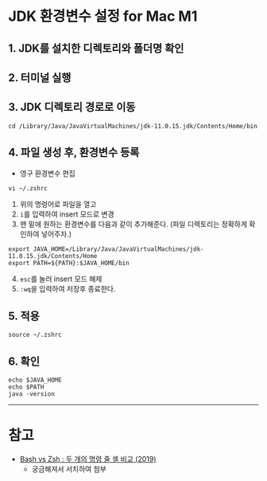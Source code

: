 # JDK 환경변수 설정 for Mac M1

## 1. JDK를 설치한 디렉토리와 폴더명 확인

## 2. 터미널 실행

## 3. JDK 디렉토리 경로로 이동

```
cd /Library/Java/JavaVirtualMachines/jdk-11.0.15.jdk/Contents/Home/bin
```

## 4. 파일 생성 후, 환경변수 등록

- 영구 환경변수 편집

```
vi ~/.zshrc
```

1. 위의 명령어로 파일을 열고
2. `i`를 입력하여 insert 모드로 변경
3. 맨 밑에 원하는 환경변수를 다음과 같이 추가해준다. (파일 디렉토리는 정확하게 확인하여 넣어주자.)

```
export JAVA_HOME=/Library/Java/JavaVirtualMachines/jdk-11.0.15.jdk/Contents/Home
export PATH=${PATH}:$JAVA_HOME/bin
```

4. `esc`를 눌러 insert 모드 해제
5. `:wq`을 입력하여 저장후 종료한다.

## 5. 적용

```
source ~/.zshrc
```

## 6. 확인

```
echo $JAVA_HOME
echo $PATH
java -version
```

---

# 참고

- [Bash vs Zsh : 두 개의 명령 줄 셸 비교 (2019)](https://sunlightmedia.org/ko/bash-%EB%8C%80-zsh/)
  - 궁금해져서 서치하여 첨부
